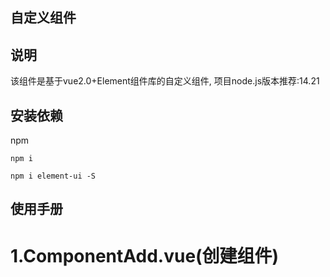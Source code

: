 ## 自定义组件
## 说明
该组件是基于vue2.0+Element组件库的自定义组件,
项目node.js版本推荐:14.21
## 安装依赖
npm  

```
npm i

npm i element-ui -S
```
## 使用手册
# 1.ComponentAdd.vue(创建组件)

